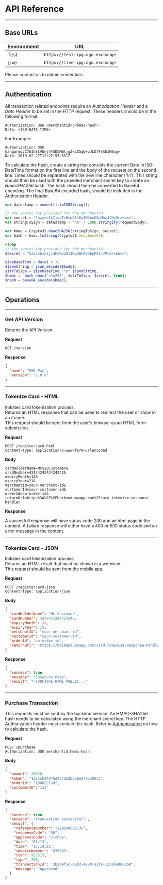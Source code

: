 # API Reference

---

## Base URLs

| Environmemt | URL                             |
| ------------| --------------------------------|
| Test        | `https://test-ipg.ogo.exchange` |
| Live        | `https://live-ipg.ogo.exchange` |

Please contact us to obtain credentials.

---

## Authentication

All transaction related endpoints require an *Authorization Header* and a *Date Header* to be set in the HTTP request.
These headers should be in the following format.  

``` http
Authorization: OGO <merchantid>:<hmac-hash>
Date: <ISO-DATE-TIME>
```

For Example:  

``` http
Authorization: OGO kangaroo:C7WInYIVNkjhFUD5MWtjqJkLX5qU+vJLDfFYSUiMSog=
Date: 2019-02-27T12:27:53.331Z
```

To calculate the hash, create a string that consists the current Date in ISO-DateTime format on the first line and the
body of the request on the second line. Lines should be separated with the new line character (*'\n'*).
This string should then be used with the provided merchant secret key to create an *HmacSHA256* hash. The hash should
then be converted to Base64 encoding. The final Base64 encoded hash, should be included in the Authorization Header.

``` js tab="JS"
var datestamp = moment().toISOString();

// the secret key provided for the merchantid
var secret = "5azaobIk7jvdFsRvuO11Ko3WkAoKEpMAz4JMvOrxkbs=";
var stringToSign = datestamp + '\n' + JSON.stringify(requestBody);

var hmac = CryptoJS.HmacSHA256(stringToSign, secret);
var hash = hmac.toString(CryptoJS.enc.Base64);
```

``` php tab="PHP"
<?php
// the secret key provided for the merchantid
$secret = "5azaobIk7jvdFsRvuO11Ko3WkAoKEpMAz4JMvOrxkbs=";

$isoDateTime = date('c');
$jsonString = json_decode($body);
$strToSign = $isoDateTime."\n".$jsonString;
$hmac =  hash_hmac('sha256', $strToSign, $secret, true);
$hash = base64_encode($hmac);
```

<!--
## Errors

TODO
-->

---

## Operations

---

### Get API Version

Returns the API Version

**Request**

``` http
GET /version
```

**Response**

``` json
{
  "name": "OGO Pay",
  "version": "2.0.0"
}
```

---

### Tokenize Card - HTML

Initiates card tokenization process.  
Returns an HTML response that can be used to redirect the user or show in an iframe.  
This request should be sent from the user's browser as an HTML form submission.

**Request**

``` http
POST /registercard-html
Content-Type: application/x-www-form-urlencoded
```

**Body**

``` http
cardHolderName=Mr%20Customer&
cardNumber=4242424242424242&
expiryMonth=12&
expiryYear=21&
merchantId=your-merchant-id&
customerId=your-customer-id&
orderId=an-order-id&
returnUrl=https%3A%2F%2Fbackend.myapp.com%2Fcard-tokenize-response-handler
```

**Response**

A succesfull response will have status code 200 and an html page in the content.
A failure response will either have a 400 or 500 status code and an error message in the content.

---

### Tokenize Card - JSON

Initiates card tokenization process.  
Returns an HTML result that must be shown in a webview.  
This request should be sent from the mobile app.

**Request**

``` http
POST /registercard-json
Content-Type: application/json
```

**Body**

``` json
{
  "cardHolderName": "Mr Customer",
  "cardNumber": 4242424242424242,
  "expiryMonth": 12,
  "expiryYear": 19,
  "merchantId": "your-merchant-id",
  "customerId": "your-customer-id",
  "orderId": "an-order-id",
  "returnUrl": "https://backend.myapp.com/card-tokenize-response-handler"
}
```

**Response**

``` json
{
  "success": true,
  "message": "3DSecure Page",
  "result": "<!DOCTYPE HTML PUBLIC..."
}
```

---
<!--
        RegisterCard:
          Type: Api
          Properties:
            Path: /registercard
            Method: post
        DefaultHostedPage:
          Type: Api
          Properties:
            Path: /defaulthostedpage
            Method: get
-->

### Purchase Transaction

This requests must be sent by the backend service.
An HMAC-SHA256 hash needs to be calculated using the merchant secret key.
The HTTP Authorization header must contain this hash.
Refer to [Authentication](#authentication) on how to calculate the hash.

**Request**

``` http
POST /purchase
Authorization: OGO merchantid:hmac-hash
```

**Body**

``` json
{
  "amount": 20050,
  "token": "1d75cb9494bd437ab2bbc6ed7e5c9933",
  "orderID": "100DCEFGH",
  "customerID":"123"
}
```

**Response**

``` json
{
  "success": true,
  "message": "Transaction successfull",
  "result": {
    "referenceNumber": "228680501735",
    "responseCode": "00",
    "approvalCode": "3jcPVy",
    "date": "03/13",
    "time": "13:14:21",
    "invoiceNumber": "976593",
    "stan": 922515,
    "type": 200,
    "transactionId": "3b2d9f5c-d8d3-4220-a1f8-13babe066050",
    "message": "Approved"
  }
}

```

<!-- 
        DoPurchase:
          Type: Api
          Properties:
            Path: /purchase
            Method: post
        DoSettlement:
          Type: Api
          Properties:
            Path: /settlement
            Method: post
        DoVoid:
          Type: Api
          Properties:
            Path: /void
            Method: post
        DoPreauth:
          Type: Api
          Properties:
            Path: /preauth
            Method: post
        DoCompletion:
          Type: Api
          Properties:
            Path: /completion
            Method: post 
-->
